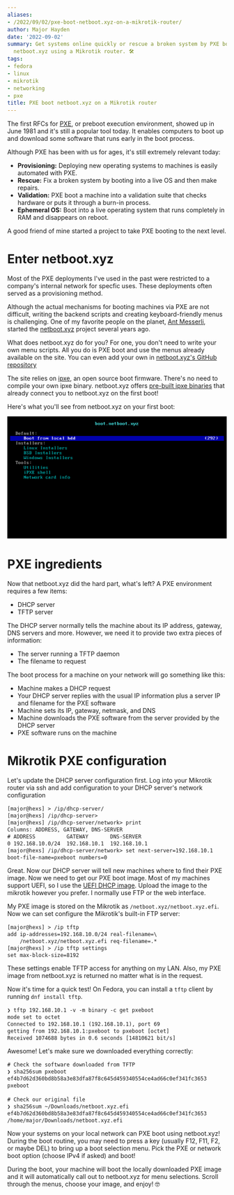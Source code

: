 ```yaml
---
aliases:
- /2022/09/02/pxe-boot-netboot.xyz-on-a-mikrotik-router/
author: Major Hayden
date: '2022-09-02'
summary: Get systems online quickly or rescue a broken system by PXE booting from
  netboot.xyz using a Mikrotik router. 🛠
tags:
- fedora
- linux
- mikrotik
- networking
- pxe
title: PXE boot netboot.xyz on a Mikrotik router
---
```


The first RFCs for [PXE], or preboot execution environment, showed up in June 1981 and it's still a popular tool today.
It enables computers to boot up and download some software that runs early in the boot process.

Although PXE has been with us for ages, it's still extremely relevant today:

* **Provisioning:** Deploying new operating systems to machines is easily automated with PXE.
* **Rescue:** Fix a broken system by booting into a live OS and then make repairs.
* **Validation:** PXE boot a machine into a validation suite that checks hardware or puts it through a burn-in process.
* **Ephemeral OS:** Boot into a live operating system that runs completely in RAM and disappears on reboot.

A good friend of mine started a project to take PXE booting to the next level.

[PXE]: https://en.wikipedia.org/wiki/Preboot_Execution_Environment

# Enter netboot.xyz

Most of the PXE deployments I've used in the past were restricted to a company's internal network for specfic uses.
These deployments often served as a provisioning method.

Although the actual mechanisms for booting machines via PXE are not difficult, writing the backend scripts and creating keyboard-friendly menus is challenging.
One of my favorite people on the planet, [Ant Messerli], started the [netboot.xyz] project several years ago.

What does netboot.xyz do for you?
For one, you don't need to write your own menu scripts.
All you do is PXE boot and use the menus already available on the site.
You can even add your own in [netboot.xyz's GitHub repository]

The site relies on [ipxe], an open source boot firmware.
There's no need to compile your own ipxe binary.
netboot.xyz offers [pre-built ipxe binaries] that already connect you to netboot.xyz on the first boot!

Here's what you'll see from netboot.xyz on your first boot:

![Animation of selecting menu items from netboot.xyz](netboot.xyz.gif)

# PXE ingredients

Now that netboot.xyz did the hard part, what's left?
A PXE environment requires a few items:

* DHCP server
* TFTP server

The DHCP server normally tells the machine about its IP address, gateway, DNS servers and more.
However, we need it to provide two extra pieces of information:

* The server running a TFTP daemon
* The filename to request

The boot process for a machine on your network will go something like this:

* Machine makes a DHCP request
* Your DHCP server replies with the usual IP information plus a server IP and filename for the PXE software
* Machine sets its IP, gateway, netmask, and DNS
* Machine downloads the PXE software from the server provided by the DHCP server
* PXE software runs on the machine

[Ant Messerli]: https://github.com/antonym
[netboot.xyz]: https://netboot.xyz
[netboot.xyz's GitHub repository]: https://github.com/netbootxyz/netboot.xyz
[ipxe]: https://ipxe.org/
[pre-built ipxe binaries]: https://netboot.xyz/downloads/

# Mikrotik PXE configuration

Let's update the DHCP server configuration first.
Log into your Mikrotik router via ssh and add configuration to your DHCP server's network configuration

```text
[major@hexs] > /ip/dhcp-server/
[major@hexs] /ip/dhcp-server> 
[major@hexs] /ip/dhcp-server/network> print
Columns: ADDRESS, GATEWAY, DNS-SERVER
# ADDRESS          GATEWAY       DNS-SERVER  
0 192.168.10.0/24  192.168.10.1  192.168.10.1
[major@hexs] /ip/dhcp-server/network> set next-server=192.168.10.1 boot-file-name=pxeboot numbers=0
```

Great.
Now our DHCP server will tell new machines where to find their PXE image.
Now we need to get our PXE boot image.
Most of my machines support UEFI, so I use the [UEFI DHCP image].
Upload the image to the mikrotik however you prefer.
I normally use FTP or the web interface.

My PXE image is stored on the Mikrotik as `/netboot.xyz/netboot.xyz.efi`.
Now we can set configure the Mikrotik's built-in FTP server:

```text
[major@hexs] > /ip tftp
add ip-addresses=192.168.10.0/24 real-filename=\
    /netboot.xyz/netboot.xyz.efi req-filename=.*
[major@hexs] > /ip tftp settings
set max-block-size=8192
```

These settings enable TFTP access for anything on my LAN.
Also, my PXE image from netboot.xyz is returned no matter what is in the request.

Now it's time for a quick test! On Fedora, you can install a `tftp` client by running `dnf install tftp`.

```console
❯ tftp 192.168.10.1 -v -m binary -c get pxeboot
mode set to octet
Connected to 192.168.10.1 (192.168.10.1), port 69
getting from 192.168.10.1:pxeboot to pxeboot [octet]
Received 1074688 bytes in 0.6 seconds [14810621 bit/s]
```

Awesome! Let's make sure we downloaded everything correctly:

```console
# Check the software downloaded from TFTP
❯ sha256sum pxeboot                    
ef4b7d62d360bd8b58a3e83dfa87f8c645d459340554ce4ad66c0ef341fc3653  pxeboot

# Check our original file
❯ sha256sum ~/Downloads/netboot.xyz.efi
ef4b7d62d360bd8b58a3e83dfa87f8c645d459340554ce4ad66c0ef341fc3653  /home/major/Downloads/netboot.xyz.efi
```

Now your systems on your local network can PXE boot using netboot.xyz!
During the boot routine, you may need to press a key (usually F12, F11, F2, or maybe DEL) to bring up a boot selection menu.
Pick the PXE or network boot option (choose IPv4 if asked) and boot!

During the boot, your machine will boot the locally downloaded PXE image and it will automatically call out to netboot.xyz for menu selections.
Scroll through the menus, choose your image, and enjoy! 🤓

[UEFI DHCP image]: https://boot.netboot.xyz/ipxe/netboot.xyz.efi
